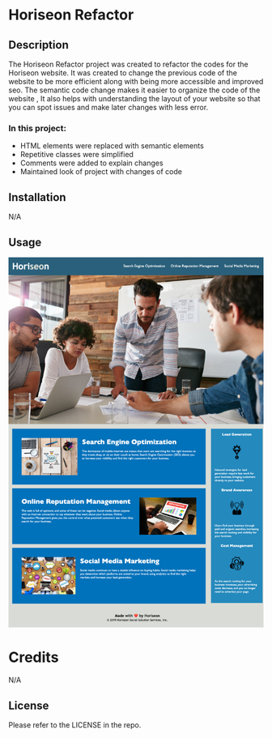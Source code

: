 # Horiseon Refactor

## Description

The Horiseon Refactor project was created to refactor the codes for the Horiseon website. 
It was created to change the previous code of the website to be more efficient along with being more accessible and improved seo. The semantic code change makes it easier to organize the code of the website , It also helps with understanding the layout of your website so that you can spot issues and make later changes with less error. 

### In this project: 

* HTML elements were replaced with semantic elements
* Repetitive classes were simplified
* Comments were added to explain changes 
* Maintained look of project with changes of code

## Installation

N/A

## Usage

![screenshot of index.html](./assets/images/Screenshot.png)

# Credits

N/A

## License

Please refer to the LICENSE in the repo.
